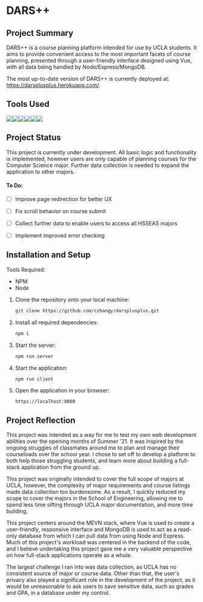 # DARS++

## Project Summary

DARS++ is a course planning platform intended for use by UCLA students. It aims to provide convenient access to the most important facets of course planning, presented through a user-friendly interface designed using Vue, with all data being handled by Node/Express/MongoDB.

The most up-to-date version of DARS++ is currently deployed at: https://darsplusplus.herokuapp.com/.



## Tools Used
<img src="https://img.shields.io/badge/Vue.js-35495E?style=for-the-badge&logo=vuedotjs&logoColor=4FC08D" /><img src="https://img.shields.io/badge/Node.js-339933?style=for-the-badge&logo=nodedotjs&logoColor=white" /><img src="https://img.shields.io/badge/Express.js-000000?style=for-the-badge&logo=express&logoColor=white" /><img src="https://img.shields.io/badge/MongoDB-4EA94B?style=for-the-badge&logo=mongodb&logoColor=white" /><img src="https://img.shields.io/badge/Sass-CC6699?style=for-the-badge&logo=sass&logoColor=white" /><img src="https://img.shields.io/badge/Heroku-430098?style=for-the-badge&logo=heroku&logoColor=white" />



## Project Status

This project is currently under development. All basic logic and functionality is implemented, however users are only capable of planning courses for the Computer Science major. Further data collection is needed to expand the application to other majors.



#### To Do:

- [ ] Improve page redirection for better UX
- [ ] Fix scroll behavior on course submit
- [ ] Collect further data to enable users to access all HSSEAS majors
- [ ] Implement improved error checking



## Installation and Setup

Tools Required:

- NPM
- Node



1. Clone the repository onto your local machine:

   ```bash
   git clone https://github.com/czhangy/darsplusplus.git
   ```

2. Install all required dependencies:

   ```bash
   npm i
   ```

3. Start the server:

   ```bash
   npm run server
   ```

4. Start the application:

   ```bash
   npm run client
   ```

5. Open the application in your browser:

   `https://localhost:8080`

   

## Project Reflection

This project was intended as a way for me to test my own web development abilities over the opening months of Summer '21. It was inspired by the ongoing struggles of classmates around me to plan and manage their courseloads over the school year. I chose to set off to develop a platform to both help those struggling students, and learn more about building a full-stack application from the ground up.



This project was originally intended to cover the full scope of majors at UCLA, however, the complexity of major requirements and course listings made data collection too burdensome. As a result, I quickly reduced my scope to cover the majors in the School of Engineering, allowing me to spend less time sifting through UCLA major documentation, and more time building. 



This project centers around the MEVN stack, where Vue is used to create a user-friendly, responsive interface and MongoDB is used to act as a read-only database from which I can pull data from using Node and Express. Much of this project's workload was centered in the backend of the code, and I believe undertaking this project gave me a very valuable perspective on how full-stack applications operate as a whole.



The largest challenge I ran into was data collection, as UCLA has no consistent source of major or course data. Other than that, the user's privacy also played a significant role in the development of the project, as it would be unreasonable to ask users to save sensitive data, such as grades and GPA, in a database under my control.

